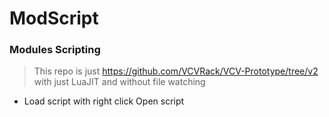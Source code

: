 # ModScript
### Modules Scripting

> This repo is just https://github.com/VCVRack/VCV-Prototype/tree/v2 with just LuaJIT and without file watching

* Load script with right click Open script
